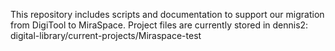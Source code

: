 This repository includes scripts and documentation to support our migration from
DigiTool to MiraSpace. Project files are currently stored in dennis2:
digital-library/current-projects/Miraspace-test
